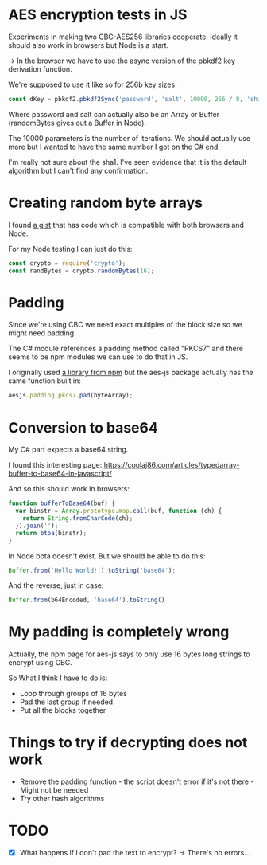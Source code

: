 # AES encryption tests in JS

Experiments in making two CBC-AES256 libraries cooperate. Ideally it should also work in browsers but Node is a start.

-> In the browser we have to use the async version of the pbkdf2 key derivation function.

We're supposed to use it like so for 256b key sizes:
```js
const dKey = pbkdf2.pbkdf2Sync('password', 'salt', 10000, 256 / 8, 'sha1');
```
Where password and salt can actually also be an Array or Buffer (randomBytes gives out a Buffer in Node).

The 10000 parameters is the number of iterations. We should actually use more but I wanted to have the same number I got on the C# end.

I'm really not sure about the sha1. I've seen evidence that it is the default algorithm but I can't find any confirmation.

# Creating random byte arrays
I found [a gist](https://gist.github.com/alexdiliberto/39a4ad0453310d0a69ce) that has code which is compatible with both browsers and Node.

For my Node testing I can just do this:
```js
const crypto = require('crypto');
const randBytes = crypto.randomBytes(16);
```

# Padding
Since we're using CBC we need exact multiples of the block size so we might need padding.

The C# module references a padding method called "PKCS7" and there seems to be npm modules we can use to do that in JS.

I originally used [a library from npm](https://www.npmjs.com/package/pkcs7) but the aes-js package actually has the same function built in:
```js
aesjs.padding.pkcs7.pad(byteArray);
```

# Conversion to base64
My C# part expects a base64 string.

I found this interesting page: https://coolaj86.com/articles/typedarray-buffer-to-base64-in-javascript/

And so this should work in browsers:
```js
function bufferToBase64(buf) {
  var binstr = Array.prototype.map.call(buf, function (ch) {
    return String.fromCharCode(ch);
  }).join('');
  return btoa(binstr);
}
```

In Node bota doesn't exist. But we should be able to do this:
```js
Buffer.from('Hello World!').toString('base64');
```

And the reverse, just in case:
```js
Buffer.from(b64Encoded, 'base64').toString()
```

# My padding is completely wrong
Actually, the npm page for aes-js says to only use 16 bytes long strings to encrypt using CBC.

So What I think I have to do is:
* Loop through groups of 16 bytes
* Pad the last group if needed
* Put all the blocks together

# Things to try if decrypting does not work
* Remove the padding function - the script doesn't error if it's not there - Might not be needed
* Try other hash algorithms

# TODO
- [x] What happens if I don't pad the text to encrypt? -> There's no errors...